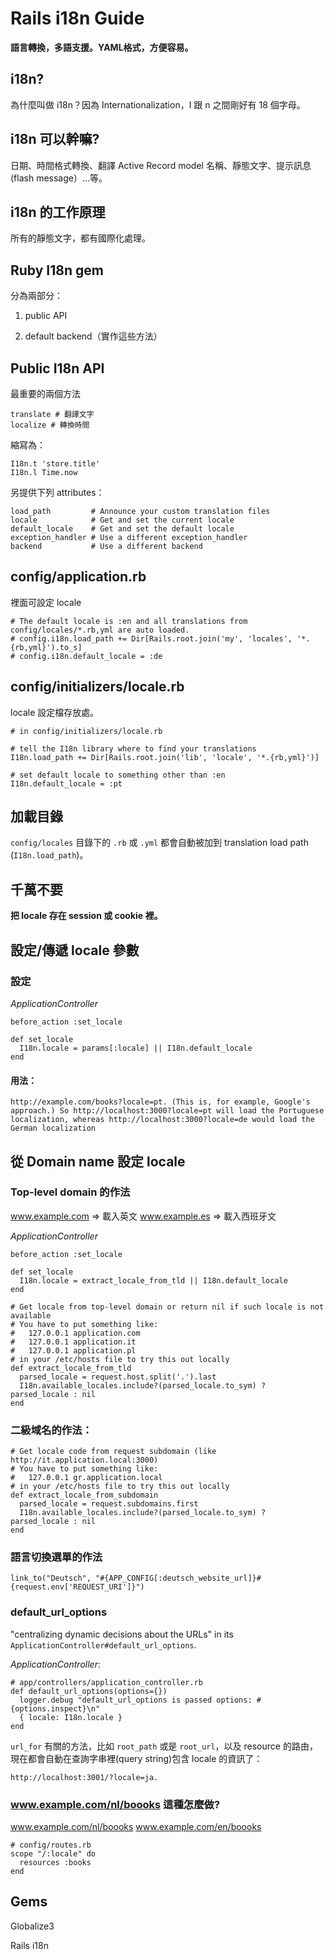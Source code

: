 # Rails i18n Guide

__語言轉換，多語支援。YAML格式，方便容易。__

## i18n?

為什麼叫做 i18n？因為 Internationalization，I 跟 n 之間剛好有 18 個字母。

## i18n 可以幹嘛?

日期、時間格式轉換、翻譯 Active Record model 名稱、靜態文字、提示訊息(flash message）…等。

## i18n 的工作原理

所有的靜態文字，都有國際化處理。

## Ruby I18n gem

分為兩部分：

1. public API

2. default backend（實作這些方法）

## Public I18n API

最重要的兩個方法

```
translate # 翻譯文字
localize # 轉換時間
```

縮寫為：

```
I18n.t 'store.title'
I18n.l Time.now
```

另提供下列 attributes：

```
load_path         # Announce your custom translation files
locale            # Get and set the current locale
default_locale    # Get and set the default locale
exception_handler # Use a different exception_handler
backend           # Use a different backend
```

## config/application.rb

裡面可設定 locale

```
# The default locale is :en and all translations from config/locales/*.rb,yml are auto loaded.
# config.i18n.load_path += Dir[Rails.root.join('my', 'locales', '*.{rb,yml}').to_s]
# config.i18n.default_locale = :de
```

## config/initializers/locale.rb

locale 設定檔存放處。

```
# in config/initializers/locale.rb

# tell the I18n library where to find your translations
I18n.load_path += Dir[Rails.root.join('lib', 'locale', '*.{rb,yml}')]

# set default locale to something other than :en
I18n.default_locale = :pt
```

## 加載目錄

`config/locales` 目錄下的 `.rb` 或 `.yml` 都會自動被加到 translation load path (`I18n.load_path`)。

## 千萬不要

__把 locale 存在 session 或 cookie 裡。__

## 設定/傳遞 locale 參數

### 設定

_ApplicationController_

```
before_action :set_locale

def set_locale
  I18n.locale = params[:locale] || I18n.default_locale
end
```

#### 用法：

```
http://example.com/books?locale=pt. (This is, for example, Google's approach.) So http://localhost:3000?locale=pt will load the Portuguese localization, whereas http://localhost:3000?locale=de would load the German localization
```

## 從 Domain name 設定 locale

### Top-level domain 的作法

www.example.com => 載入英文
www.example.es => 載入西班牙文

_ApplicationController_

```
before_action :set_locale

def set_locale
  I18n.locale = extract_locale_from_tld || I18n.default_locale
end

# Get locale from top-level domain or return nil if such locale is not available
# You have to put something like:
#   127.0.0.1 application.com
#   127.0.0.1 application.it
#   127.0.0.1 application.pl
# in your /etc/hosts file to try this out locally
def extract_locale_from_tld
  parsed_locale = request.host.split('.').last
  I18n.available_locales.include?(parsed_locale.to_sym) ? parsed_locale : nil
end
```

### 二級域名的作法：

```
# Get locale code from request subdomain (like http://it.application.local:3000)
# You have to put something like:
#   127.0.0.1 gr.application.local
# in your /etc/hosts file to try this out locally
def extract_locale_from_subdomain
  parsed_locale = request.subdomains.first
  I18n.available_locales.include?(parsed_locale.to_sym) ? parsed_locale : nil
end
```

### 語言切換選單的作法

```
link_to("Deutsch", "#{APP_CONFIG[:deutsch_website_url]}#{request.env['REQUEST_URI']}")
```

### default_url_options

"centralizing dynamic decisions about the URLs" in its `ApplicationController#default_url_options`.

_ApplicationController_:

```
# app/controllers/application_controller.rb
def default_url_options(options={})
  logger.debug "default_url_options is passed options: #{options.inspect}\n"
  { locale: I18n.locale }
end
```

`url_for` 有關的方法，比如 `root_path` 或是 `root_url`，以及 resource 的路由，現在都會自動在查詢字串裡(query string)包含 locale 的資訊了：

    http://localhost:3001/?locale=ja.

### www.example.com/nl/boooks 這種怎麼做?

www.example.com/nl/boooks
www.example.com/en/boooks

```
# config/routes.rb
scope "/:locale" do
  resources :books
end
```

## Gems

Globalize3

Rails i18n